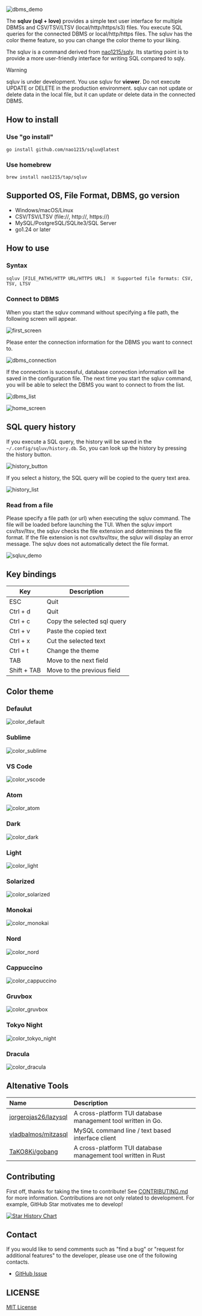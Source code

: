 ![dbms_demo](doc/image/dbms_demo.gif)

The **sqluv (sql + love)** provides a simple text user interface for multiple DBMSs and CSV/TSV/LTSV (local/http/https/s3) files. You execute SQL queries for the connected DBMS or local/http/https files. The sqluv has the color theme feature, so you can change the color theme to your liking.

The sqluv is a command derived from [nao1215/sqly](https://github.com/nao1215/sqly). Its starting point is to provide a more user-friendly interface for writing SQL compared to sqly.

>[!WARNING]
> sqluv is under development. You use sqluv for **viewer**. Do not execute UPDATE or DELETE in the production environment. sqluv can not update or delete data in the local file, but it can update or delete data in the connected DBMS.

## How to install
### Use "go install"

```shell
go install github.com/nao1215/sqluv@latest
```

### Use homebrew

```shell
brew install nao1215/tap/sqluv
```

## Supported OS, File Format, DBMS, go version

- Windows/macOS/Linux
- CSV/TSV/LTSV (file://, http://, https://)
- MySQL/PostgreSQL/SQLite3/SQL Server
- go1.24 or later

## How to use

### Syntax

```shell
sqluv [FILE_PATHS/HTTP URL/HTTPS URL]  ※ Supported file formats: CSV, TSV, LTSV
```

### Connect to DBMS

When you start the sqluv command without specifying a file path, the following screen will appear. 

![first_screen](doc/image/dbms_first.png)

Please enter the connection information for the DBMS you want to connect to.

![dbms_connection](doc/image/dbms_info.png)

If the connection is successful, database connection information will be saved in the configuration file. The next time you start the sqluv command, you will be able to select the DBMS you want to connect to from the list.

![dbms_list](doc/image/dbms_list.png)

![home_screen](doc/image/dbms_home.png)

## SQL query history

If you execute a SQL query, the history will be saved in the `~/.config/sqluv/history.db`. So, you can look up the history by pressing the history button.

![history_button](./doc/image/history_button.png)

If you select a history, the SQL query will be copied to the query text area.

![history_list](./doc/image/sql_query_history.png)


### Read from a file

Please specify a file path (or url) when executing the sqluv command. The file will be loaded before launching the TUI. When the sqluv import csv/tsv/ltsv, the sqluv checks the file extension and determines the file format. If the file extension is not csv/tsv/ltsv, the sqluv will display an error message. The sqluv does not automatically detect the file format.

![sqluv_demo](./doc/image/demo.gif)

## Key bindings

| Key | Description |
| --- | --- |
| ESC | Quit |
| Ctrl + d | Quit |
| Ctrl + c | Copy the selected sql query |
| Ctrl + v | Paste the copied text |
| Ctrl + x | Cut the selected text |
| Ctrl + t | Change the theme |
| TAB | Move to the next field |
| Shift + TAB | Move to the previous field |

## Color theme

### Defaulut
![color_default](./doc/image/color_default.png)

### Sublime
![color_sublime](./doc/image/color_sublime.png)

### VS Code
![color_vscode](./doc/image/color_vscode.png)

### Atom
![color_atom](./doc/image/color_atom.png)

### Dark
![color_dark](./doc/image/color_dark.png)

### Light
![color_light](./doc/image/color_light.png)

### Solarized
![color_solarized](./doc/image/color_solarized.png)

### Monokai
![color_monokai](./doc/image/color_monokai.png)

### Nord
![color_nord](./doc/image/color_nord.png)

### Cappuccino
![color_cappuccino](./doc/image/color_cappuccino.png)

### Gruvbox
![color_gruvbox](./doc/image/color_gruvbox.png)

### Tokyo Night
![color_tokyo_night](./doc/image/color_tokyo_night.png)

### Dracula
![color_dracula](./doc/image/color_dracula.png)

## Altenative Tools

|Name | Description |
|:----|:------------|
| [jorgerojas26/lazysql](https://github.com/jorgerojas26/lazysql) |A cross-platform TUI database management tool written in Go.|
| [vladbalmos/mitzasql](https://github.com/vladbalmos/mitzasql) | MySQL command line / text based interface client |
| [TaKO8Ki/gobang](https://github.com/TaKO8Ki/gobang) | A cross-platform TUI database management tool written in Rust |


## Contributing

First off, thanks for taking the time to contribute! See [CONTRIBUTING.md](./CONTRIBUTING.md) for more information. Contributions are not only related to development. For example, GitHub Star motivates me to develop! 


[![Star History Chart](https://api.star-history.com/svg?repos=nao1215/sqluv&type=Date)](https://star-history.com/#nao1215/sqluv&Date)

## Contact
If you would like to send comments such as "find a bug" or "request for additional features" to the developer, please use one of the following contacts.

- [GitHub Issue](https://github.com/nao1215/sqluv/issues)

## LICENSE

[MIT License](./LICENSE)

